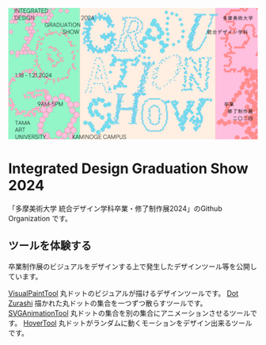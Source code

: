 ![統合デザイン卒展2024 メインビジュアル画像](/profile/image/visual.png)

# Integrated Design Graduation Show 2024
「多摩美術大学 統合デザイン学科卒業・修了制作展2024」のGithub Organization です。


## ツールを体験する
卒業制作展のビジュアルをデザインする上で発生したデザインツール等を公開しています。

[VisualPaintTool](https://www.dropbox.com/scl/fo/8ehhyhf8wvwaujz2288vk/h?rlkey=6idscrclrvbh8pts6d8t73ckh&dl=0)
丸ドットのビジュアルが描けるデザインツールです。
[Dot Zurashi](https://www.dropbox.com/scl/fo/52cdb97utag2jg578pcq9/h?rlkey=rkuc6kzcdyc72gyxcmt2m2oa5&dl=0)
描かれた丸ドットの集合を一つずつ散らすツールです。
[SVGAnimationTool](https://svganimationtool.pages.dev/)
丸ドットの集合を別の集合にアニメーションさせるツールです。
[HoverTool](https://itd-gw-hovertool.pages.dev/)
丸ドットがランダムに動くモーションをデザイン出来るツールです。